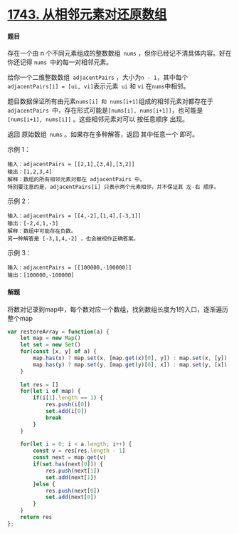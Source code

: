 # [1743. 从相邻元素对还原数组](https://leetcode-cn.com/problems/restore-the-array-from-adjacent-pairs/)

#### 题目

存在一个由 n 个不同元素组成的整数数组` nums` ，但你已经记不清具体内容。好在你还记得 `nums `中的每一对相邻元素。

给你一个二维整数数组` adjacentPairs` ，大小为` n - 1 `，其中每个` adjacentPairs[i] = [ui, vi] `表示元素` ui` 和 `vi` 在` nums `中相邻。

题目数据保证所有由元素` nums[i] 和 nums[i+1] `组成的相邻元素对都存在于 `adjacentPairs `中，存在形式可能是` [nums[i], nums[i+1]] `，也可能是` [nums[i+1], nums[i]]` 。这些相邻元素对可以 按任意顺序 出现。

返回 原始数组` nums` 。如果存在多种解答，返回 其中任意一个 即可。

示例 1：

```
输入：adjacentPairs = [[2,1],[3,4],[3,2]]
输出：[1,2,3,4]
解释：数组的所有相邻元素对都在 adjacentPairs 中。
特别要注意的是，adjacentPairs[i] 只表示两个元素相邻，并不保证其 左-右 顺序。
```


示例 2：

```
输入：adjacentPairs = [[4,-2],[1,4],[-3,1]]
输出：[-2,4,1,-3]
解释：数组中可能存在负数。
另一种解答是 [-3,1,4,-2] ，也会被视作正确答案。
```


示例 3：

```
输入：adjacentPairs = [[100000,-100000]]
输出：[100000,-100000]
```

#### 解题

将数对记录到map中，每个数对应一个数组，找到数组长度为1的入口，逐渐遍历整个map

```js
var restoreArray = function(a) {
    let map = new Map()
    let set = new Set()
    for(const [x, y] of a) {
        map.has(x) ? map.set(x, [map.get(x)[0], y]) : map.set(x, [y])
        map.has(y) ? map.set(y, [map.get(y)[0], x]) : map.set(y, [x])
    }
    
    let res = []
    for(let i of map) {
        if(i[1].length == 1) {
            res.push(i[0])
            set.add(i[0])
            break
        }
    }
    
    for(let i = 0; i < a.length; i++) {
        const v = res[res.length - 1]
        const next = map.get(v)
        if(set.has(next[0])) {
            res.push(next[1])
            set.add(next[1])
        }else {
            res.push(next[0])
            set.add(next[0])
        }
    }
    return res
};
```

